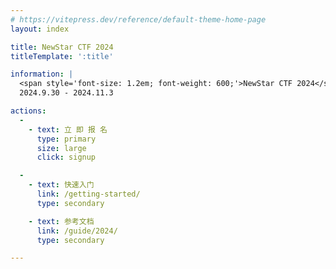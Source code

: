 ```yaml
---
# https://vitepress.dev/reference/default-theme-home-page
layout: index

title: NewStar CTF 2024
titleTemplate: ':title'

information: |
  <span style='font-size: 1.2em; font-weight: 600;'>NewStar CTF 2024</span>
  2024.9.30 - 2024.11.3

actions:
  -
    - text: 立 即 报 名
      type: primary
      size: large
      click: signup

  -
    - text: 快速入门
      link: /getting-started/
      type: secondary

    - text: 参考文档
      link: /guide/2024/
      type: secondary

---
```

